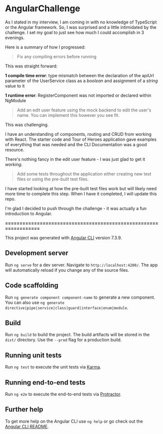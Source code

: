# AngularChallenge

As I stated in my interview, I am coming in with no knowledge of TypeScript or the Angular framework. So, I was surprised and a little intimidated by the challenge. I set my goal to just see how much I could accomplish in 3 evenings.

Here is a summary of how I progressed:

> Fix any compiling errors before running

This was straight forward:

**1 compile time error**: type mismatch between the declaration of the apiUrl parameter of the UserService class as a _boolean_ and assignment of a _string_ value to it

**1 runtime error**: RegisterComponent was not imported or declared within NgModule

> Add an edit user feature using the mock backend to edit the user's name. You can implement this however you see fit.

This was challenging.

I have an understanding of components, routing and CRUD from working with React. The starter code and Tour of Heroes application gave examples of everything that was needed and the CLI Documentation was a good resource.

There's nothing fancy in the edit user feature - I was just glad to get it _working_.

> Add some tests throughout the application either creating new test files or using the pre-built test files.

I have started looking at how the pre-built test files work but will likely need more time to complete this step. When I have it completed, I will update this repo.

I'm glad I decided to push through the challenge - it was actually a fun introduction to Angular.

**=================================================================**

This project was generated with [Angular CLI](https://github.com/angular/angular-cli) version 7.3.9.

## Development server

Run `ng serve` for a dev server. Navigate to `http://localhost:4200/`. The app will automatically reload if you change any of the source files.

## Code scaffolding

Run `ng generate component component-name` to generate a new component. You can also use `ng generate directive|pipe|service|class|guard|interface|enum|module`.

## Build

Run `ng build` to build the project. The build artifacts will be stored in the `dist/` directory. Use the `--prod` flag for a production build.

## Running unit tests

Run `ng test` to execute the unit tests via [Karma](https://karma-runner.github.io).

## Running end-to-end tests

Run `ng e2e` to execute the end-to-end tests via [Protractor](http://www.protractortest.org/).

## Further help

To get more help on the Angular CLI use `ng help` or go check out the [Angular CLI README](https://github.com/angular/angular-cli/blob/master/README.md).
